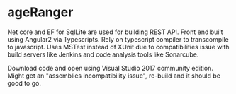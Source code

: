 # ageRanger


Net core and EF for SqlLite are used for building REST API. 
Front end built using Angular2 via Typescripts. Rely on typescript compiler to transcompile to javascript. 
Uses MSTest instead of XUnit due to compatibilities issue with build servers like Jenkins and code analysis tools like Sonarcube.

Download code and open using Visual Studio 2017 community edition. Might get an "assemblies incompatibility issue", re-build 
and it should be good to go.
